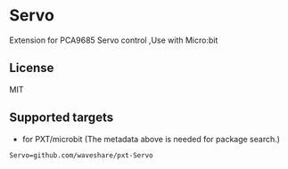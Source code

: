 # Servo

Extension for PCA9685 Servo control ,Use with Micro:bit

## License

MIT

## Supported targets

* for PXT/microbit
(The metadata above is needed for package search.)

```package
Servo=github.com/waveshare/pxt-Servo
```
